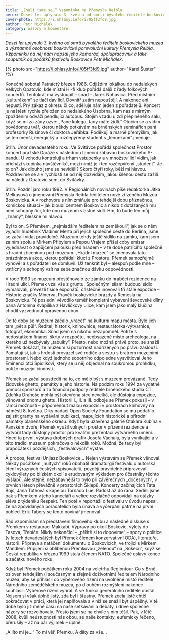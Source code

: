 ```yaml
---
title: „Znali jsme se…“ Vzpomínka na Přemysla Reibla.
perex: Deset let uplynulo 3. května od smrti bývalého ředitele boskovického muzea a významné osobnosti boskovické porevoluční kultury Přemysla Reibla. Vzpomínku na něj nám napsal jeho kamarád Petr Michálek.
cover-photo: https://i.ohlasy.info/i/05ff3fd9.jpg
author: Petr Michálek
category: názory a komentáře
---
```


*Deset let uplynulo 3. května od smrti bývalého ředitele boskovického muzea a významné osobnosti boskovické porevoluční kultury Přemysla Reibla. Vzpomínku na něj nám napsal jeho kamarád, spolupracovník a také souputník od počátků festivalu Boskovice Petr Michálek.*

{% photo src="https://i.ohlasy.info/i/05ff3fd9.jpg" author="Karel Šuster" /%}

Konečně sobota! Patnáctý březen 1986. Odjíždím lokálkou do nedalekých Velkých Opatovic, kde místní Hi-fi klub pořádá další z řady folkových koncertů. Tentokrát má vystoupit – snad – Jarek Nohavica. Před místním „kulturákem“ se tlačí dav lidí. Dovnitř zatím nepouštějí. A nakonec ani nepustí. Prý zákaz z okresu či co, sděluje nám jeden z pořadatelů. Koncert je naštěstí rychle přeložen do nedalekého Úsobrna, kam nás s mírným zpožděním odváží pendlující autobus. Stojím vzadu u zdi přeplněného sálu, když se mi za zády ozve: „Pane kolego, tady máte židli.“ Otočím se a vidím povědomou tvář, kterou někdy potkávám na brněnských seminářích paní profesorky Rusínové či doktora Jeřábka. Poděkuji a marně přemýšlím, jak se ten menší, energický a rozčepýřený student s „lenonkami“ jmenuje.

Střih. Únor devadesátého roku. Ve Svitávce pořádá společnost Prostor koncert pražské Garáže s následnou taneční zábavou boskovického S-bandu. U vchodu kontroluji a trhám vstupenky a v množství lidí vidím, jak přichází skupinka návštěvníků, mezi nimiž je i ten rozčepýřený „student“. Je to on? Jak dlouho jsme se neviděli? Skoro čtyři roky, běží mi hlavou. Pozdravíme se a v rychlosti se od něj dozvídám, jakou šílenou cestu zažili na náledí z Opatovic sem, do Svitávky.

Střih. Pozdní jaro roku 1992. V Regionálních novinách píše redaktorka Jitka Melkusová o jmenování Přemysla Reibla ředitelem nově zřízeného Muzea Boskovicka. A v rozhovoru s ním zmiňuje pro tehdejší dobu příznačnou, komickou situaci – jak bloudí centrem Boskovic a nikdo z dotázaných mu není schopný říci, kde ono muzeum vlastně sídlí. Hm, to bude ten můj „známý“, bleskne mi hlavou.

Byl to on. S Přemkem, „nejmladším ředitelem na zeměkouli“, jak se o něm vyjádřil hudebník Vladimír Merta při jejich společné cestě do Berlína, jsme se začali vídat pravidelně. Muzeum tehdy ještě sídlilo na zámku, kam jsem za ním spolu s Mirkem Přibylem a Pepou Vrajem přišel coby emisar vyjednávat o zapůjčení palouku před hradem – v té době patřícího společně s hradní zříceninou pod muzeum. „Hradní mazec“ se jmenovala tato prázdninová akce, kterou pořádali kluci z Prostoru. Přemek samozřejmě vyhověl a s pořadateli se domluvil. Už tenkrát byl – alespoň podle mne – vstřícný a schopný vzít na sebe značnou dávku odpovědnosti.

V roce 1993 se muzeum přestěhovalo ze zámku do hraběcí rezidence na Hradní ulici. Přemek vzal vše z gruntu. Společnými silami budoucí sídlo vymalovali, převezli tisíce exponátů, částečně inovovali tři stálé expozice – Historie značky Minerva, Pravěk boskovické brázdy a Řemesla na Boskovicku. Té poslední vévodilo téměř kompletní vybavení ševcovské dílny pana Antonína Kvapilíka z Havlíčkovy ulice, kam jsem jako malý klučina chodil vyzvednout opravenou obuv. 

Od té doby se muzeum začalo „vracet“ na kulturní mapu města. Bylo jich tam „pět a půl“. Ředitel, historik, knihovnice, restaurátorka-výtvarnice, fotograf, ekonomka. Snad jsem na nikoho nezapomněl. Potíže s nedostatkem financí, škrty v rozpočtu, neobsazené místo archeologa, na kterého už nezbývaly „tabulky“. Přesto, nebo možná právě proto, se snažil Přemek dokázat, že muzeum si pozornost nadřízených po právu zaslouží. Pamatuji si, jak s hrdostí provázel své rodiče a sestru s bratrem muzejními prostorami. Nebo když jednoho sobotního odpoledne vysvětloval Jeho Eminenci otci Špidlíkovi, který se u něj objednal na soukromou prohlídku, potíže muzejní činnosti.

Přemek se začal soustředit na to, co mělo být s muzeem provázané. Tedy židovské ghetto, památky a jeho historie. Na podzim roku 1994 za vydatné pomoci sponzorů a za finanční podpory ředitele brněnského studia ČT Zdeňka Drahoše mohla být otevřena sice nevelká, ale důstojná expozice, věnovaná onomu ghettu. Historii I., II. a III. odboje se Přemek pokusil – v rámci možností – připomenout malou expozicí v prostorách knihovny na náměstí 8. května. Díky nadaci Open Society Foundation se mu podařilo zajistit granty na vydávání publikací, mapujících historické a přírodní památky blanenského okresu. Když byla uzavřena galerie Otakara Kubína v Panském dvoře, Přemek využil volných prostor v přízemí rezidence a vytvořil tady důstojný prostor pro kvalitní prezentaci výtvarného umění. Hned ta první, výstava drobných grafik Josefa Váchala, byla vynikající a v této tradici muzeum pokračovalo několik roků. Možná, že tady byl prapočátek i pozdějších, „festivalových“ výstav. 

À propos, festival Unijazz Boskovice… Nejen výstavám se Přemek věnoval. Někdy počátkem „nultých“ roků obohatil dramaturgii festivalu o autorská čtení výrazných českých spisovatelů, později pravidelně připravoval cyklovýlety po blízkém okolí s erudovaným výkladem pro účastníky těchto výšlapů. Ale stejně, nejzábavnější to bylo při závěrečných „dočesných“, v prvních létech převážně v prostorách Sklepů. Koncerty začínajících Tata Bojs, Jana Tóthová s kapelou Tornádo Lue. Radost až do rána. Seděli jsme pak s Přemkem v jeho kanceláři a velice rozvláčně odpovídali na otázky eléva z týdeníku Respekt. Ten poté v reportáži o festivalu v úvodu napsal, že na zpovídaných pořadatelích byla únava a vyčerpání patrné na první pohled. Erik Tabery se tento novinář jmenoval.

Rád vzpomínám na představení filmového klubu a následné diskuse s Přemkem v restauraci Makkabi. Výpravy po okolí Boskovic, výlety do Tasova, Třebíče. Nikdy nekončící – „příště si to dopovíme“ – spory o politice (v letech devadesátých byl Přemek členem konzervativní ODA), literatuře, historii. Příprava a natáčení dokumentu o Boskovicích, ve trojici s Mirkem Mandlem. Připíjení si oblíbenou Přemkovou „zelenou“ na „Sokecu“, když se Česká republika v březnu 1999 stala členem NATO. Společné oslavy konce a začátku nového roku. 

Když byl Přemek počátkem roku 2004 na veletrhu Regiontour-Go v Brně osloven tehdejším (i současným a zřejmě doživotním) ředitelem Národního muzea, aby se přihlásil do výběrového řízení na uvolněné místo ředitele Národního zemědělského muzea, po dlouhém rozmýšlení nakonec souhlasil. Výběrové řízení vyhrál. A ve funkci generálního ředitele obstál. Nejsem si však úplně jistý, zda byl i šťastný. Přemek zcela jistě chtěl pokračovat v práci, která jej naplňovala a v níž se snažil být úspěšný. V té době bylo již méně času na naše setkávání a debaty, i dříve společné názory se rozvolňovaly. Přesto jsem se na chvíle s ním těšil. Pak, v létě 2008, kvůli neústupnosti nás obou, se naše kontakty, eufemicky řečeno, přerušily – až na pár výjimek – úplně.

„A líto mi je…“ To mi věř, Přemku. A díky za vše… 
